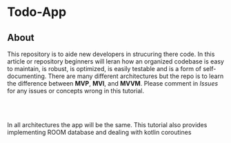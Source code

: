 # Todo-App


## About

This repository is to aide new developers in strucuring there code. In this article or repository beginners will leran how an organized codebase is easy to maintain, is robust, is optimized, is easily testable and is a form of self-documenting. There are many different architectures but the repo is to learn the difference between **MVP**, **MVI**, and **MVVM**. Please comment in <i>Issues</i> for any issues or concepts wrong in this tutorial.

<br/>
<br/>

In all architectures the app will be the same. This tutorial also provides implementing ROOM database and dealing with kotlin coroutines

